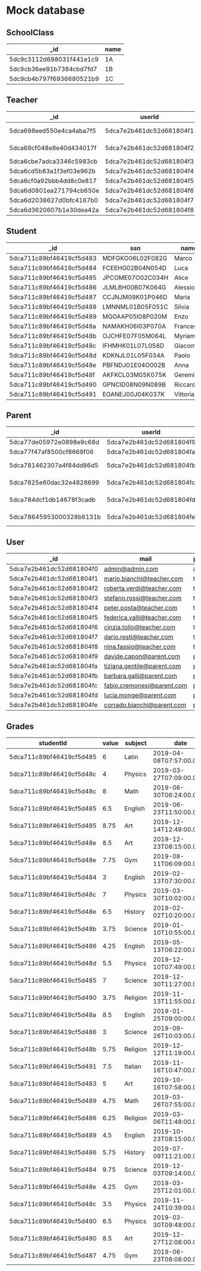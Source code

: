 # Mock database

## SchoolClass

|_id|name|
|---|----|
|5dc9c3112d698031f441e1c9|1A|
|5dc9cb36ee91b7384cbd7fd7|1B|
|5dc9cb4b797f6936680521b9|1C|

## Teacher

|_id|userId|ssn|name|surname|subjects|
|---|---|---|---|---|---|
|5dca698eed550e4ca4aba7f5|5dca7e2b461dc52d681804f1|DJRFUC56J13E485F|Marco|Bianchi|Italian, History|
|5dca69cf048e8e40d434017f|5dca7e2b461dc52d681804f2|CMFOLR29R45S203O|Roberta|Verdi|Math, Physics|
|5dca6cbe7adca3346c5983cb|5dca7e2b461dc52d681804f3|LDFVUI17P04D491B|Stefano|Rossi|Latin|
|5dca6cd5b83a1f3ef03e962b|5dca7e2b461dc52d681804f4|SCBGMN21E45O956Q|Peter|Posta|Art|
|5dca6cf0a92bbb4dd8c0e817|5dca7e2b461dc52d681804f5|PLVCGT02S19R549A|Federica|Valli|English|
|5dca6d0801ea271794cb650e|5dca7e2b461dc52d681804f6|LCFTUI58S49G910R|Cinzia|Tollo|Science|
|5dca6d2038627d0bfc4167b0|5dca7e2b461dc52d681804f7|QASVUM68G45D297P|Dario|Resti|Gym|
|5dca6d3620607b1e30dea42a|5dca7e2b461dc52d681804f8|NCFTOG69F23B796K|Nina|Fassio|Religion|

## Student

|_id|ssn|name|surname|classId|
|---|---|---|---|---|
|5dca711c89bf46419cf5d483|MDFGKO06L02F082G|Marco|Cremonesi|5dc9c3112d698031f441e1c9|
|5dca711c89bf46419cf5d484|FCEEHG02B04N054D|Luca|Longo|5dc9c3112d698031f441e1c9|
|5dca711c89bf46419cf5d485|JPCOME07O02C034H|Alice|Capon|5dc9c3112d698031f441e1c9|
|5dca711c89bf46419cf5d486|JLMLBH00B07K064G|Alessio|Mazzi|5dc9c3112d698031f441e1c9|
|5dca711c89bf46419cf5d487|CCJNJM09K01P046D|Maria|Palermo|5dc9c3112d698031f441e1c9|
|5dca711c89bf46419cf5d488|LMNNML01B05F051C|Silvia|Ferrari|5dc9c3112d698031f441e1c9|
|5dca711c89bf46419cf5d489|MGOAAP05I08P020M|Enzo|Cremonesi|5dc9c3112d698031f441e1c9|
|5dca711c89bf46419cf5d48a|NAMAKH06I03P070A|Francesca|Trentino|5dc9c3112d698031f441e1c9|
|5dca711c89bf46419cf5d48b|OJCHFE07F05M064L|Myriam|Manfrin|5dc9c3112d698031f441e1c9|
|5dca711c89bf46419cf5d48c|IFHMHK01L07L058D|Giacomo|Lori|5dc9c3112d698031f441e1c9|
|5dca711c89bf46419cf5d48d|KDKNJL01L05F034A|Paolo|Pirozzi|5dc9c3112d698031f441e1c9|
|5dca711c89bf46419cf5d48e|PBFNDJ01E04O002B|Anna|Bianchi|5dc9c3112d698031f441e1c9|
|5dca711c89bf46419cf5d48f|AKFKCL03M05K075K|Geremia|Costa|5dc9c3112d698031f441e1c9|
|5dca711c89bf46419cf5d490|GPNCID08N09N089B|Riccardo|Cocci|5dc9c3112d698031f441e1c9|
|5dca711c89bf46419cf5d491|EOANEJ00J04K037K|Vittoria|Bianchi|5dc9c3112d698031f441e1c9|

## Parent

|_id|userId|ssn|name|surname|children|
|---|---|---|---|---|---|
|5dca77de05972e0898e9c68d|5dca7e2b461dc52d681804f9|FAHKGA04F01L081M|Davide|Capon|5dca711c89bf46419cf5d485|
|5dca77f47af8500cf8668f06|5dca7e2b461dc52d681804fa|JFMCL00C02H025N|Tiziana|Gentile|5dca711c89bf46419cf5d485|
|5dca781462307a4f84dd86d5|5dca7e2b461dc52d681804fb|ELFLIP03J08D056L|Barbara|Galli|5dca711c89bf46419cf5d483, 5dca711c89bf46419cf5d489|
|5dca7825e60dac32e4828699|5dca7e2b461dc52d681804fc|GCOLGO03C09K019O|Fabio|Cremonesi|5dca711c89bf46419cf5d483, 5dca711c89bf46419cf5d489|
|5dca784dcf1db14678f3cadb|5dca7e2b461dc52d681804fd|BCOAEN01B09O049L|Lucia|Monge|5dca711c89bf46419cf5d48e, 5dca711c89bf46419cf5d491|
|5dca78645953000328b6131b|5dca7e2b461dc52d681804fe|GELOEN01E09P064N|Corrado|Bianchi|5dca711c89bf46419cf5d48e, 5dca711c89bf46419cf5d491|

## User

|_id|mail|password|scope
|---|---|---|---|
|5dca7e2b461dc52d681804f0|admin@admin.com|admin|admin|
|5dca7e2b461dc52d681804f1|mario.bianchi@teacher.com|teacher1|teacher|
|5dca7e2b461dc52d681804f2|roberta.verdi@teacher.com|teacher2|teacher|
|5dca7e2b461dc52d681804f3|stefano.rossi@teacher.com|teacher3|teacher|
|5dca7e2b461dc52d681804f4|peter.posta@teacher.com|teacher4|teacher|
|5dca7e2b461dc52d681804f5|federica.valli@teacher.com|teacher5|teacher|
|5dca7e2b461dc52d681804f6|cinzia.tollo@teacher.com|teacher6|teacher|
|5dca7e2b461dc52d681804f7|dario.resti@teacher.com|teacher7|teacher|
|5dca7e2b461dc52d681804f8|nina.fassio@teacher.com|teacher8|teacher|
|5dca7e2b461dc52d681804f9|davide.capon@parent.com|parentA_1|parent|
|5dca7e2b461dc52d681804fa|tiziana.gentile@parent.com|parentA_2|parent|
|5dca7e2b461dc52d681804fb|barbara.galli@parent.com|parentB_1|parent|
|5dca7e2b461dc52d681804fc|fabio.cremonesi@parent.com|parentB_2|parent|
|5dca7e2b461dc52d681804fd|lucia.monge@parent.com|parentC_1|parent|
|5dca7e2b461dc52d681804fe|corrado.bianchi@parent.com|parentC_2|parent|

## Grades

|studentId|value|subject|date|
|---|---|---|---|
|5dca711c89bf46419cf5d485|6|Latin|2019-04-08T07:57:00.000Z|
|5dca711c89bf46419cf5d48c|4|Physics|2019-03-27T07:09:00.000Z|
|5dca711c89bf46419cf5d48c|8|Math|2019-06-30T06:24:00.000Z|
|5dca711c89bf46419cf5d485|6.5|English|2019-06-23T11:50:00.000Z|
|5dca711c89bf46419cf5d485|8.75|Art|2019-12-14T12:49:00.000Z|
|5dca711c89bf46419cf5d48e|8.5|Art|2019-12-23T08:15:00.000Z|
|5dca711c89bf46419cf5d48e|7.75|Gym|2019-08-11T06:09:00.000Z|
|5dca711c89bf46419cf5d484|3|English|2019-02-13T07:30:00.000Z|
|5dca711c89bf46419cf5d48c|7|Physics|2019-03-30T10:02:00.000Z|
|5dca711c89bf46419cf5d48e|6.5|History|2019-02-02T10:20:00.000Z|
|5dca711c89bf46419cf5d48b|3.75|Science|2019-01-10T10:55:00.000Z|
|5dca711c89bf46419cf5d486|4.25|English|2019-05-13T06:22:00.000Z|
|5dca711c89bf46419cf5d48d|5.5|Physics|2019-12-10T07:49:00.000Z|
|5dca711c89bf46419cf5d485|7|Science|2019-12-30T11:27:00.000Z|
|5dca711c89bf46419cf5d490|3.75|Religion|2019-11-13T11:55:00.000Z|
|5dca711c89bf46419cf5d48a|8.5|English|2019-01-25T09:00:00.000Z|
|5dca711c89bf46419cf5d486|3|Science|2019-09-26T10:03:00.000Z|
|5dca711c89bf46419cf5d48b|5.75|Religion|2019-12-12T11:19:00.000Z|
|5dca711c89bf46419cf5d491|7.5|Italian|2019-11-16T10:47:00.000Z|
|5dca711c89bf46419cf5d483|5|Art|2019-10-16T07:58:00.000Z|
|5dca711c89bf46419cf5d489|4.75|Math|2019-03-26T07:55:00.000Z|
|5dca711c89bf46419cf5d486|6.25|Religion|2019-03-06T11:48:00.000Z|
|5dca711c89bf46419cf5d489|4.5|English|2019-10-23T08:15:00.000Z|
|5dca711c89bf46419cf5d486|5.75|History|2019-07-09T11:21:00.000Z|
|5dca711c89bf46419cf5d484|9.75|Science|2019-12-03T09:14:00.000Z|
|5dca711c89bf46419cf5d48e|4.25|Gym|2019-03-25T12:01:00.000Z|
|5dca711c89bf46419cf5d48c|3.5|Physics|2019-11-24T10:39:00.000Z|
|5dca711c89bf46419cf5d490|6.5|Physics|2019-03-30T09:48:00.000Z|
|5dca711c89bf46419cf5d490|8.5|Art|2019-12-27T12:08:00.000Z|
|5dca711c89bf46419cf5d487|4.75|Gym|2019-06-23T08:08:00.000Z|
